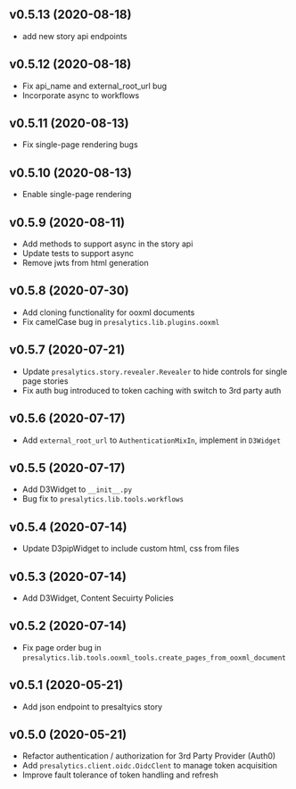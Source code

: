## v0.5.13 (2020-08-18)

* add new story api endpoints

## v0.5.12 (2020-08-18)

* Fix api_name and external_root_url bug
* Incorporate async to workflows


## v0.5.11 (2020-08-13)

* Fix single-page rendering bugs

## v0.5.10 (2020-08-13)

* Enable single-page rendering

## v0.5.9 (2020-08-11)

* Add methods to support async in the story api
* Update tests to support async
* Remove jwts from html generation

## v0.5.8 (2020-07-30)

* Add cloning functionality for ooxml documents
* Fix camelCase bug in `presalytics.lib.plugins.ooxml`

## v0.5.7 (2020-07-21)

* Update `presalytics.story.revealer.Revealer` to hide controls for single page stories
* Fix auth bug introduced to token caching with switch to 3rd party auth

## v0.5.6 (2020-07-17)

* Add `external_root_url` to `AuthenticationMixIn`, implement in `D3Widget`

## v0.5.5 (2020-07-17)

* Add D3Widget to `__init__.py`
* Bug fix to `presalytics.lib.tools.workflows`

## v0.5.4 (2020-07-14)

* Update D3pipWidget to include custom html, css from files

## v0.5.3 (2020-07-14)

* Add D3Widget, Content Secuirty Policies 

## v0.5.2 (2020-07-14)

* Fix page order bug in `presalytics.lib.tools.ooxml_tools.create_pages_from_ooxml_document`

## v0.5.1 (2020-05-21)

* Add json endpoint to presaltyics story 

## v0.5.0 (2020-05-21)

* Refactor authentication / authorization for 3rd Party Provider (Auth0)
* Add `presalytics.client.oidc.OidcClent` to manage token acquisition
* Improve fault tolerance of token handling and refresh